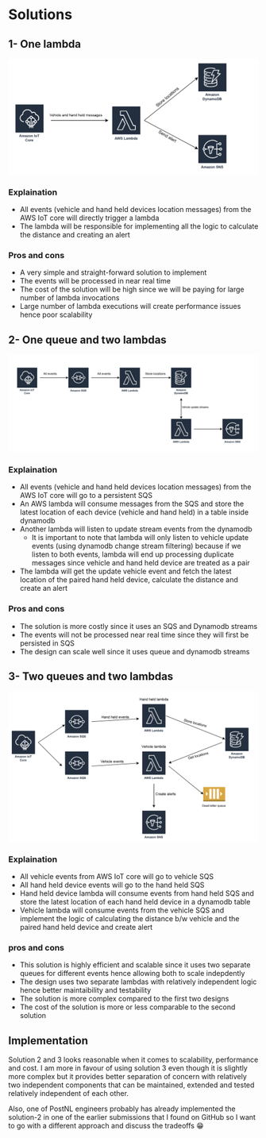 # Solutions

## 1- One lambda
![](./diagrams/lamda-only.png)
### Explaination
- All events (vehicle and hand held devices location messages) from the AWS IoT core will directly trigger a lambda
- The lambda will be responsible for implementing all the logic to calculate the distance and creating an alert

### Pros and cons
- A very simple and straight-forward solution to implement
- The events will be processed in near real time
- The cost of the solution will be high since we will be paying for large number of lambda invocations
- Large number of lambda executions will create performance issues hence poor scalability
## 2- One queue and two lambdas
![](./diagrams/one-queue-two-lambdas.png)

### Explaination
- All events (vehicle and hand held devices location messages) from the AWS IoT core will go to a persistent SQS
- An AWS lambda will consume messages from the SQS and store the latest location of each device (vehicle and hand held) in a table inside dynamodb
- Another lambda will listen to update stream events from the dynamodb
    - It is important to note that lambda will only listen to vehicle update events (using dynamodb change stream filtering) because if we listen to both events, lambda will end up processing duplicate messages since vehicle and hand held device are treated as a pair
- The lambda will get the update vehicle event and fetch the latest location of the paired hand held device, calculate the distance and create an alert

### Pros and cons
- The solution is more costly since it uses an SQS and Dynamodb streams
- The events will not be processed near real time since they will first be persisted in SQS
- The design can scale well since it uses queue and dynamodb streams


## 3- Two queues and two lambdas
![](./diagrams/two-queues-two-lambdas.png)

### Explaination
- All vehicle events from AWS IoT core will go to vehicle SQS
- All hand held device events will go to the hand held SQS
- Hand held device lambda will consume events from hand held SQS and store the latest location of each hand held device in a dynamodb table
- Vehicle lambda will consume events from the vehicle SQS and implement the logic of calculating the distance b/w vehicle and the paired hand held device and create alert
### pros and cons
- This solution is highly efficient and scalable since it uses two separate queues for different events hence allowing both to scale indepdently  
- The design uses two separate lambdas with relatively independent logic hence better maintaibility and testability
- The solution is more complex compared to the first two designs
- The cost of the solution is more or less comparable to the second solution


## Implementation
Solution 2 and 3 looks reasonable when it comes to scalability, performance and cost. I am more in favour of using solution 3 even though it is slightly more complex but it provides better separation of concern with relatively two independent components that can be maintained, extended and tested relatively independent of each other.

Also, one of PostNL engineers probably has already implemented the solution-2 in one of the earlier submissions that I found on GitHub so I want to go with a different approach and discuss the tradeoffs 😁